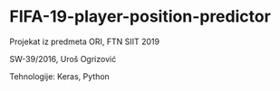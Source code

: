 # FIFA-19-player-position-predictor
Projekat iz predmeta ORI, FTN SIIT 2019

SW-39/2016, Uroš Ogrizović

Tehnologije: Keras, Python
